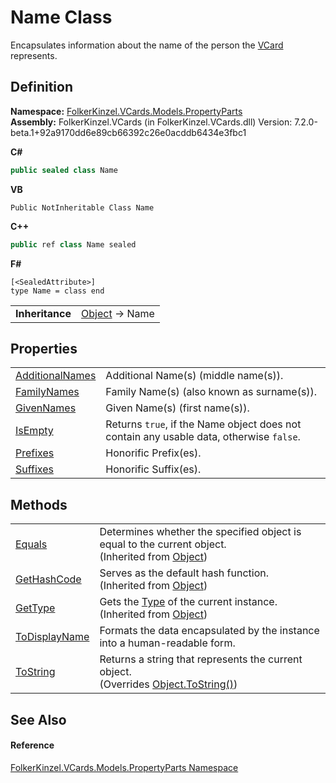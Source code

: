 # Name Class


Encapsulates information about the name of the person the <a href="23413828-9a4a-2851-b88b-84d0afcb0031.md">VCard</a> represents.



## Definition
**Namespace:** <a href="dbd283d2-4531-056c-7d94-281acad42316.md">FolkerKinzel.VCards.Models.PropertyParts</a>  
**Assembly:** FolkerKinzel.VCards (in FolkerKinzel.VCards.dll) Version: 7.2.0-beta.1+92a9170dd6e89cb66392c26e0acddb6434e3fbc1

**C#**
``` C#
public sealed class Name
```
**VB**
``` VB
Public NotInheritable Class Name
```
**C++**
``` C++
public ref class Name sealed
```
**F#**
``` F#
[<SealedAttribute>]
type Name = class end
```

<table><tr><td><strong>Inheritance</strong></td><td><a href="https://learn.microsoft.com/dotnet/api/system.object" target="_blank" rel="noopener noreferrer">Object</a>  →  Name</td></tr>
</table>



## Properties
<table>
<tr>
<td><a href="a3b99ad7-ae78-4521-4691-1536e5408812.md">AdditionalNames</a></td>
<td>Additional Name(s) (middle name(s)).</td></tr>
<tr>
<td><a href="ba03d4b5-6f90-4a94-255e-1c02b5e791c9.md">FamilyNames</a></td>
<td>Family Name(s) (also known as surname(s)).</td></tr>
<tr>
<td><a href="40259e00-5bdc-94aa-2363-c8317e3459c8.md">GivenNames</a></td>
<td>Given Name(s) (first name(s)).</td></tr>
<tr>
<td><a href="9431151b-e3ab-0604-ce53-6fee86d83172.md">IsEmpty</a></td>
<td>Returns <code>true</code>, if the Name object does not contain any usable data, otherwise <code>false</code>.</td></tr>
<tr>
<td><a href="286fc889-339a-ed0a-b0a8-23a4b5d7b0cc.md">Prefixes</a></td>
<td>Honorific Prefix(es).</td></tr>
<tr>
<td><a href="1373b38f-44b2-8337-bbb8-b554b96de92b.md">Suffixes</a></td>
<td>Honorific Suffix(es).</td></tr>
</table>

## Methods
<table>
<tr>
<td><a href="https://learn.microsoft.com/dotnet/api/system.object.equals#system-object-equals(system-object)" target="_blank" rel="noopener noreferrer">Equals</a></td>
<td>Determines whether the specified object is equal to the current object.<br />(Inherited from <a href="https://learn.microsoft.com/dotnet/api/system.object" target="_blank" rel="noopener noreferrer">Object</a>)</td></tr>
<tr>
<td><a href="https://learn.microsoft.com/dotnet/api/system.object.gethashcode" target="_blank" rel="noopener noreferrer">GetHashCode</a></td>
<td>Serves as the default hash function.<br />(Inherited from <a href="https://learn.microsoft.com/dotnet/api/system.object" target="_blank" rel="noopener noreferrer">Object</a>)</td></tr>
<tr>
<td><a href="https://learn.microsoft.com/dotnet/api/system.object.gettype" target="_blank" rel="noopener noreferrer">GetType</a></td>
<td>Gets the <a href="https://learn.microsoft.com/dotnet/api/system.type" target="_blank" rel="noopener noreferrer">Type</a> of the current instance.<br />(Inherited from <a href="https://learn.microsoft.com/dotnet/api/system.object" target="_blank" rel="noopener noreferrer">Object</a>)</td></tr>
<tr>
<td><a href="6cc94bcc-1bc7-6e83-a787-0df934b3cbe8.md">ToDisplayName</a></td>
<td>Formats the data encapsulated by the instance into a human-readable form.</td></tr>
<tr>
<td><a href="5adc34ea-b347-6c1d-18f1-c0447fcc86da.md">ToString</a></td>
<td>Returns a string that represents the current object.<br />(Overrides <a href="https://learn.microsoft.com/dotnet/api/system.object.tostring" target="_blank" rel="noopener noreferrer">Object.ToString()</a>)</td></tr>
</table>

## See Also


#### Reference
<a href="dbd283d2-4531-056c-7d94-281acad42316.md">FolkerKinzel.VCards.Models.PropertyParts Namespace</a>  
